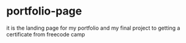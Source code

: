 # portfolio-page
it is the landing page for my portfolio and my final project to getting a certificate from freecode camp
